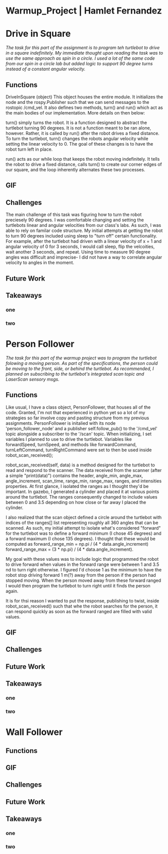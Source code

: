 # Warmup_Project | Hamlet Fernandez


# Drive in Square
*The task for this part of the assignment is to program teh turtlebot to drive in a square indefinitely. My immediate thought upon reading the task was to use the same approach as spin in a circle. I used a lot of the same code from our spin in a circle lab but added logic to support 90 degree turns instead of a constant angular velocity.*

## Functions
DriveInSquare (object) This object houses the entire module. It initializes the node and the rospy.Publisher such that we can send messages to the rostopic /cmd_vel. It also defines two methods, turn() and run() which act as the main bodies of our implementation. More details on then below:

turn() simply turns the robot. It is a function designed to abstract the turtlebot turning 90 degrees. It is not a function meant to be ran alone, however. Rather, it is called by run() after the robot drives a fixed distance. To turn the turtlebot, turn() changes the robots angular velocity while setting the linear velocity to 0. The goal of these changes is to have the robot turn left in place. 

run() acts as our while loop that keeps the robot moving indefinitely. It tells the robot to drive a fixed distance, calls turn() to create our corner edges of our square, and the loop inherently alternates these two processes. 

## GIF

## Challenges
The main challenge of this task was figuring how to turn the robot preciesely 90 degrees. I was comfortable changing and setting the turtlebots linear and angular velocities from our class's labs. As such, I was able to rely on familar code structure. My initial attempts at getting the robot to turn 90 degrees included using sleep to "turn off" certain functionality. For example, after the turtlebot had driven with a linear velocity of x = 1 and angular velocity of 0 for 3 seconds, I would call sleep, flip the velcoities, wait another 3 seconds, and repeat. Using time to measure 90 degree angles was difficult and imprecise- I did not have a way to correlate angular velocity to angles in the moment. 

## Future Work

## Takeaways
### one

### two

# Person Follower
*The task for this part of the warmup project was to program the turtlebot folowing a moving person. As part of the specifications, the person could be moving to the front, side, or behind the turtlebot. As recommended, I planned on subscribing to the turtlebot's integrated scan topic and LaserScan sensory msgs.*

## Functions
Like usual, I have a class object, PersonFollower, that houses all of the code. Granted, I'm not that experienced in python yet so a lot of my strategies so far involve copy and pasting structure from my previous assignments. PersonFollower is initalied with its node 'person_follower_node' and a publisher self.follow_pub() to the '/cmd_vel' topic alongside a subscriber to the '/scan' topic. 
When initializing, I set variables I planned to use to drive the turtlebot. Variables like forwardSpeed, turnSpeed, and methods like forwardCommand, turnLeftCommand, turnRightCommand were set to then be used inside robot_scan_received();

robot_scan_received(self, data) is a method designed for the turtlebot to read and respond to the scanner. The data received from the scanner (after a simple "print(data)") contains the header, angle_min, angle_max, angle_increment, scan_time, range_min, range_max, ranges, and intensities properties. At first glance, I isolated the ranges as I thought they'd be important. In gazebo, I generated a cylinder and placed it at various points around the turtlebot. The ranges consequently changed to include values between 0 and 3.5 depending on how close or far away I placed the cylinder.

I also realized that the scan object defined a circle around the turtlebot with indices of the ranges[] list representing roughly all 360 angles that can be scanned. As such, my initial attempt to isolate what's considered "forward" for the turtlebot was to define a forward minimum (I chose 45 degrees) and a forward maximum (I chose 135 degrees). I thought that these would be computed as forward_range_min = np.pi  / (4 * data.angle_increment)
forward_range_max = (3 * np.pi) / (4 * data.angle_increment). 

My goal with these values was to include logic that programmed the robot to drive forward when values in the forward range were between 1 and 3.5 nd to turn right otherwise. I figured I'd choose 1 as the minimum to  have the robot stop driving forward 1 m(?) away from the person if the person had stopped moving. When the person moved away from these forward ranged I would then program the turtlebot to turn right until it finds the person again. 

It is for thsi reason I wanted to put the response, publishing to twist, inside robot_scan_received() such that whe the robot searches for the person, it can respond quickly as soon as the forward ranged are filled with valid values. 

## GIF

## Challenges


## Future Work

## Takeaways
### one

### two

# Wall Follower


## Functions


## GIF

## Challenges

## Future Work

## Takeaways
### one

### two
